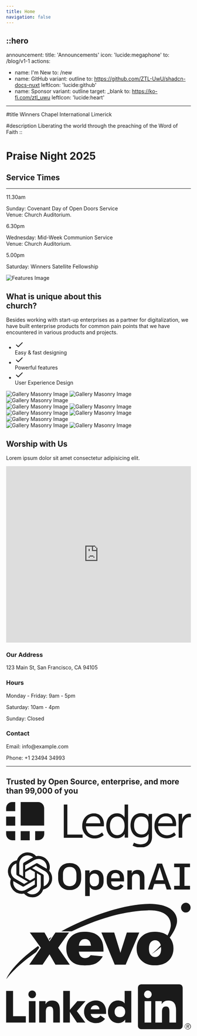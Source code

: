 ```yaml
---
title: Home
navigation: false
---
```


::hero
---
announcement:
  title: 'Announcements'
  icon: 'lucide:megaphone'
  to: /blog/v1-1
actions:
  - name: I'm New
    to: /new
  - name: GitHub
    variant: outline
    to: https://github.com/ZTL-UwU/shadcn-docs-nuxt
    leftIcon: 'lucide:github'
  - name: Sponsor
    variant: outline
    target: _blank
    to: https://ko-fi.com/ztl_uwu
    leftIcon: 'lucide:heart'
---

#title
Winners Chapel International Limerick

#description
Liberating the world through the preaching of the Word of Faith
::

  

<!-- Page Wrapper with Background Pattern -->
<div class="relative min-h-screen bg-white">
  <!-- Background Pattern Layer -->
  <div class="absolute inset-0 -z-10 bg-[radial-gradient(#e5e7eb_1px,transparent_1px)] [background-size:16px_16px]"></div>

  <!-- Hero -->
  <div class="px-4 sm:px-6 lg:px-8">
    <div class="h-120 md:h-[80dvh] flex flex-col bg-[url('/20250705_193525.jpg')] bg-cover bg-center bg-no-repeat rounded-2xl shadow-xl filter saturate-200">
      <div class="mt-auto w-2/3 md:max-w-lg ps-5 pb-5 md:ps-10 md:pb-10">
        <h1 class="text-xl md:text-3xl lg:text-5xl text-white">
          Praise Night 2025
        </h1>
      </div>
    </div>
  </div>
  <!-- End Hero -->

  <section class="relative overflow-hidden bg-gray-100 py-12 sm:py-16 lg:py-20">
    <div class="absolute h-72 w-72 scale-125 -right-8 -bottom-10">
      <div class="absolute h-60 w-60 rounded-2xl border-4 border-rose-600"></div>
      <div class="absolute h-60 w-60 translate-x-3 translate-y-3 rounded-2xl border-4 border-rose-600"></div>
      <div class="absolute h-60 w-60 translate-x-6 translate-y-6 rounded-2xl border-4 border-rose-600"></div>
    </div>
    <div class="mx-auto px-4 sm:px-6 lg:px-8">
      <div class="sm:text-center">
        <h2 class="text-3xl font-extrabold text-gray-600 sm:text-4xl xl:text-5xl">
          Service Times
        </h2>
        <hr class="mt-4 h-1.5 w-32 border-none bg-rose-600 sm:mx-auto sm:mt-8" />
      </div>

  <div class="mx-auto mt-20 grid max-w-screen-lg grid-cols-1 gap-x-8 gap-y-12 text-center sm:text-left md:grid-cols-3">
        <div class="backdrop-blur-lg relative mb-3 rounded-3xl border bg-white/70 px-12 py-10 text-left shadow xl:px-12">
          <p class="relative text-5xl font-black text-center text-rose-600">11.30am</p>
          <p class="relative mt-5 text-center font-bold text-gray-600">Sunday: Covenant Day of Open Doors Service <br> Venue: Church Auditorium.</p>
        </div>

  <div class="backdrop-blur-lg relative mb-3 rounded-3xl border bg-white/70 px-12 py-10 text-left shadow xl:px-12">
          <p class="relative text-5xl font-black text-center text-rose-600">6.30pm</p>
          <p class="relative mt-5 text-center font-bold text-gray-600">Wednesday: Mid-Week Communion Service <br> Venue: Church Auditorium.</p>
        </div>

  <div class="backdrop-blur-lg relative mb-3 rounded-3xl border bg-white/70 px-12 py-10 text-left shadow xl:px-12">
          <p class="relative m-0 text-5xl font-black text-center text-rose-600">5.00pm</p>
          <p class="relative mt-5 text-center font-bold text-gray-600">Saturday: Winners Satellite Fellowship</p>
        </div>
      </div>
    </div>
  </section>





<!-- Features -->
<div class="max-w-[85rem] px-4 py-10 sm:px-6 lg:px-8 lg:py-14 mx-auto rounded-xl shadow-xl">
  <!-- Grid -->
  <div class="md:grid md:grid-cols-2 md:items-center md:gap-12 xl:gap-32">
    <div>
      <img class="rounded-xl shadow-xl filter saturate-200" src="/20250705_191624.jpg" alt="Features Image">
    </div>
    <!-- End Col -->

  <div class="mt-5 sm:mt-10 lg:mt-0">
      <div class="space-y-6 sm:space-y-8">
        <!-- Title -->
        <div class="space-y-2 md:space-y-4">
          <h2 class="font-extrabold text-4xl text-center lg:text-5xl text-gray-600">
            What is unique about this <br> church?
          </h2>
          <p class="text-gray-500">
            Besides working with start-up enterprises as a partner for digitalization, we have built enterprise products for common pain points that we have encountered in various products and projects.
          </p>
        </div>
        <!-- End Title -->

  <!-- List -->
  <ul class="space-y-2 sm:space-y-4">
          <li class="flex gap-x-3">
            <span class="mt-0.5 size-5 flex justify-center items-center rounded-full bg-rose-50 text-rose-600">
              <svg class="shrink-0 size-3.5" xmlns="http://www.w3.org/2000/svg" width="24" height="24" viewBox="0 0 24 24" fill="none" stroke="currentColor" stroke-width="2" stroke-linecap="round" stroke-linejoin="round"><polyline points="20 6 9 17 4 12"/></svg>
            </span>
            <div class="grow">
              <span class="text-md sm:text-base text-gray-500">
                <span class="font-bold">Easy & fast</span> designing
              </span>
            </div>
          </li>

  <li class="flex gap-x-3">
            <span class="mt-0.5 size-5 flex justify-center items-center rounded-full bg-rose-50 text-rose-600">
              <svg class="shrink-0 size-3.5" xmlns="http://www.w3.org/2000/svg" width="24" height="24" viewBox="0 0 24 24" fill="none" stroke="currentColor" stroke-width="2" stroke-linecap="round" stroke-linejoin="round"><polyline points="20 6 9 17 4 12"/></svg>
            </span>
            <div class="grow">
              <span class="text-md sm:text-base text-gray-500">
                Powerful <span class="font-bold">features</span>
              </span>
            </div>
          </li>

  <li class="flex gap-x-3">
            <span class="mt-0.5 size-5 flex justify-center items-center rounded-full bg-rose-50 text-rose-600">
              <svg class="shrink-0 size-3.5" xmlns="http://www.w3.org/2000/svg" width="24" height="24" viewBox="0 0 24 24" fill="none" stroke="currentColor" stroke-width="2" stroke-linecap="round" stroke-linejoin="round"><polyline points="20 6 9 17 4 12"/></svg>
            </span>
            <div class="grow">
              <span class="text-md sm:text-base text-gray-500">
                User Experience Design
              </span>
            </div>
          </li>
        </ul>
        <!-- End List -->
      </div>
    </div>
    <!-- End Col -->
  </div>
  <!-- End Grid -->
</div>
<!-- End Features -->




<div class="max-w-[85rem] px-4 py-10 sm:px-6 lg:px-8 lg:py-14 mx-auto">
  <div class="grid grid-cols-2 sm:grid-cols-4 gap-2">
    <div class="space-y-2">
      <img class="w-full h-auto object-cover rounded-xl shadow-xl" src="https://images.unsplash.com/photo-1540575861501-7cf05a4b125a?ixlib=rb-4.0.3&ixid=MnwxMjA3fDB8MHxwaG90by1wYWdlfHx8fGVufDB8fHx8&auto=format&fit=crop&w=560&q=80" alt="Gallery Masonry Image">
      <img class="w-full h-auto object-cover rounded-xl shadow-xl" src="https://images.unsplash.com/photo-1668906093328-99601a1aa584?ixlib=rb-4.0.3&ixid=MnwxMjA3fDB8MHxwaG90by1wYWdlfHx8fGVufDB8fHx8&auto=format&fit=crop&w=560&q=80" alt="Gallery Masonry Image">
      <img class="w-full h-auto object-cover rounded-xl shadow-xl" src="https://images.unsplash.com/photo-1567016526105-22da7c13161a?ixlib=rb-4.0.3&ixid=MnwxMjA3fDB8MHxwaG90by1wYWdlfHx8fGVufDB8fHx8&auto=format&fit=crop&w=560&q=80" alt="Gallery Masonry Image">
    </div>
    <div class="space-y-2">
      <img class="w-full h-auto object-cover rounded-xl shadow-xl" src="https://images.unsplash.com/photo-1668584054131-d5721c515211?ixlib=rb-4.0.3&ixid=MnwxMjA3fDB8MHxwaG90by1wYWdlfHx8fGVufDB8fHx8&auto=format&fit=crop&w=560&q=80" alt="Gallery Masonry Image">
      <img class="w-full h-auto object-cover rounded-xl shadow-xl" src="https://images.unsplash.com/photo-1664574654529-b60630f33fdb?ixlib=rb-4.0.3&ixid=MnwxMjA3fDF8MHxwaG90by1wYWdlfHx8fGVufDB8fHx8&auto=format&fit=crop&w=560&q=80" alt="Gallery Masonry Image">
    </div>
    <div class="space-y-2">
      <img class="w-full h-auto object-cover rounded-xl shadow-xl" src="https://images.unsplash.com/photo-1486406146926-c627a92ad1ab?ixlib=rb-4.0.3&ixid=MnwxMjA3fDB8MHxwaG90by1wYWdlfHx8fGVufDB8fHx8&auto=format&fit=crop&w=560&q=80" alt="Gallery Masonry Image">
      <img class="w-full h-auto object-cover rounded-xl shadow-xl" src="https://images.unsplash.com/photo-1586232702178-f044c5f4d4b7?ixlib=rb-4.0.3&ixid=MnwxMjA3fDB8MHxwaG90by1wYWdlfHx8fGVufDB8fHx8&auto=format&fit=crop&w=560&q=80" alt="Gallery Masonry Image">
      <img class="w-full h-auto object-cover rounded-xl shadow-xl" src="https://images.unsplash.com/photo-1542125387-c71274d94f0a?ixlib=rb-4.0.3&ixid=MnwxMjA3fDB8MHxwaG90by1wYWdlfHx8fGVufDB8fHx8&auto=format&fit=crop&w=560&q=80" alt="Gallery Masonry Image">
    </div>
    <div class="space-y-2">
      <img class="w-full h-auto object-cover rounded-xl shadow-xl" src="https://images.unsplash.com/photo-1668869713519-9bcbb0da7171?ixlib=rb-4.0.3&ixid=MnwxMjA3fDB8MHxwaG90by1wYWdlfHx8fGVufDB8fHx8&auto=format&fit=crop&w=560&q=80" alt="Gallery Masonry Image">
      <img class="w-full h-auto object-cover rounded-xl shadow-xl" src="https://images.unsplash.com/photo-1668584054035-f5ba7d426401?ixlib=rb-4.0.3&ixid=MnwxMjA3fDB8MHxwaG90by1wYWdlfHx8fGVufDB8fHx8&auto=format&fit=crop&w=560&q=80" alt="Gallery Masonry Image">
    </div>
  </div>
</div>





<section class="bg-gray-100 rounded-xl shadow-xl">
    <div class="max-w-7xl mx-auto py-16 px-4 sm:px-6 lg:py-20 lg:px-8">
        <div class="max-w-2xl lg:max-w-4xl mx-auto text-center">
            <h2 class="text-5xl font-extrabold text-gray-900">Worship with Us</h2>
            <p class="mt-4 text-lg text-gray-500">Lorem ipsum dolor sit amet consectetur adipisicing elit.</p>
        </div>
        <div class="mt-16 lg:mt-20">
            <div class="grid grid-cols-1 md:grid-cols-2 gap-8">
                <div class="rounded-xl shadow-xl overflow-hidden">
                    <iframe
                        src="https://www.google.com/maps/embed?pb=!1m18!1m12!1m3!1d11672.945750644447!2d-122.42107853750231!3d37.7730507907087!2m3!1f0!2f0!3f0!3m2!1i1024!2i768!4f13.1!3m3!1m2!1s0x80858070cc2fbd55%3A0xa71491d736f62d5c!2sGolden%20Gate%20Bridge!5e0!3m2!1sen!2sus!4v1619524992238!5m2!1sen!2sus"
                        width="100%" height="480" style="border:0;" allowfullscreen="" loading="lazy"></iframe>
                </div>
                <div>
                    <div class="max-w-full mx-auto rounded-lg overflow-hidden">
                        <div class="px-6 py-4">
                            <h3 class="text-lg font-medium text-gray-900">Our Address</h3>
                            <p class="mt-1 text-gray-600">123 Main St, San Francisco, CA 94105</p>
                        </div>
                        <div class="border-t border-gray-200 px-6 py-4">
                            <h3 class="text-lg font-medium text-gray-900">Hours</h3>
                            <p class="mt-1 text-gray-600">Monday - Friday: 9am - 5pm</p>
                            <p class="mt-1 text-gray-600">Saturday: 10am - 4pm</p>
                            <p class="mt-1 text-gray-600">Sunday: Closed</p>
                        </div>
                        <div class="border-t border-gray-200 px-6 py-4">
                            <h3 class="text-lg font-medium text-gray-900">Contact</h3>
                            <p class="mt-1 text-gray-600">Email: info@example.com</p>
                            <p class="mt-1 text-gray-600">Phone: +1 23494 34993</p>
                        </div>
                    </div>
                </div>
            </div>
        </div>
    </div>
</section>


---

<!-- Clients -->
<div class="max-w-[85rem] px-4 py-10 sm:px-6 lg:px-8 lg:py-14 mx-auto">
  <!-- Title -->
  <div class="w-2/3 sm:w-1/2 lg:w-1/3 mx-auto text-center mb-6">
    <h2 class="text-gray-600">Trusted by Open Source, enterprise, and more than 99,000 of you</h2>
  </div>
  <!-- End Title -->

  <div class="flex justify-center gap-x-6 sm:gap-x-12 lg:gap-x-24">
    <svg class="py-3 lg:py-5 w-16 h-auto md:w-20 lg:w-24 mx-auto sm:mx-0 text-gray-500" enable-background="new 0 0 2499 614" viewBox="0 0 2499 614" xmlns="http://www.w3.org/2000/svg"><path d="m431.7 0h-235.5v317.8h317.8v-235.5c0-45.6-36.7-82.3-82.3-82.3zm-308.9 0h-40.5c-45.6 0-82.3 36.7-82.3 82.3v40.5h122.8zm-122.8 196.2h122.8v122.8h-122.8zm392.5 317.8h40.5c45.6 0 82.3-36.7 82.3-82.3v-39.2h-122.8zm-196.3-121.5h122.8v122.8h-122.8zm-196.2 0v40.5c0 45.6 36.7 82.3 82.3 82.3h40.5v-122.8zm828-359.6h-48.1v449.4h254.5v-43h-206.4zm360.8 119c-93.7 0-159.5 69.6-159.5 169.6v11.5c1.3 43 20.3 83.6 51.9 113.9 30.4 27.9 69.6 44.3 111.4 44.3h6.3c44.3 0 86.1-16.5 119-44.3l1.3-1.3-21.5-35.4-2.5 1.3c-26.6 24.1-59.5 38-94.9 38-58.2 0-117.7-38-121.5-122.8h243.1v-2.5s1.3-15.2 1.3-22.8c-.3-91.2-53.4-149.5-134.4-149.5zm-108.9 134.2c10.1-57 51.9-93.7 106.3-93.7 40.5 0 84.8 24.1 88.6 93.7zm521.6-96.2v16.5c-20.3-34.2-58.2-55.7-97.5-55.7h-3.8c-86.1 0-145.6 68.4-145.6 168.4 0 101.3 57 169.6 141.8 169.6 67.1 0 97.5-40.5 107.6-58.2v49.4h45.6v-447h-46.8v157zm-98.8 257c-59.5 0-98.7-50.6-98.7-126.6 0-73.4 41.8-125.3 100-125.3 49.4 0 98.7 39.2 98.7 125.3 0 93.7-51.9 126.6-100 126.6zm424.1-250.7v2.5c-8.9-15.2-36.7-48.1-103.8-48.1-84.8 0-140.5 64.6-140.5 163.3s58.2 165.8 144.3 165.8c46.8 0 78.5-16.5 100-50.6v44.3c0 62-39.2 97.5-108.9 97.5-29.1 0-59.5-7.6-86.1-21.5l-2.5-1.3-17.7 39.2 2.5 1.3c32.9 16.5 69.6 25.3 105.1 25.3 74.7 0 154.4-38 154.4-143.1v-311.3h-46.8zm-93.7 241.8c-62 0-102.5-48.1-102.5-122.8 0-76 35.4-119 96.2-119 67.1 0 98.7 39.2 98.7 119 1.3 78.5-31.6 122.8-92.4 122.8zm331.7-286.1c-93.7 0-158.2 69.6-158.2 168.4v11.4c1.3 43 20.3 83.6 51.9 113.9 30.4 27.9 69.6 44.3 111.4 44.3h6.3c44.3 0 86.1-16.5 119-44.3l1.3-1.3-22.8-35.4-2.5 1.3c-26.6 24.1-59.5 38-94.9 38-58.2 0-117.7-38-121.5-122.8h244.2v-2.5s1.3-15.2 1.3-22.8c0-89.9-53.2-148.2-135.5-148.2zm-107.6 134.2c10.1-57 51.9-93.7 106.3-93.7 40.5 0 84.8 24.1 88.6 93.7zm440.6-127.9c-6.3-1.3-11.4-1.3-17.7-2.5-44.3 0-81 27.9-100 74.7v-72.2h-46.8l1.3 320.3v2.5h48.1v-135.4c0-20.3 2.5-41.8 8.9-60.8 15.2-49.4 49.4-81 89.9-81 5.1 0 10.1 0 15.2 1.3h2.5v-46.8z" fill="currentColor"/></svg>

  <svg class="py-3 lg:py-5 w-16 h-auto md:w-20 lg:w-24 mx-auto sm:mx-0 text-gray-500" xmlns="http://www.w3.org/2000/svg" viewBox="-4.126838974812941 0.900767442746961 939.436838974813 230.18142889845947" width="2500" height="607"><path d="M667.21 90.58c-13.76 0-23.58 4.7-28.4 13.6l-2.59 4.82V92.9h-22.39v97.86h23.55v-58.22c0-13.91 7.56-21.89 20.73-21.89 12.56 0 19.76 7.77 19.76 21.31v58.8h23.56v-63c0-23.3-12.79-37.18-34.22-37.18zm-114.21 0c-27.79 0-45 17.34-45 45.25v13.74c0 26.84 17.41 43.51 45.44 43.51 18.75 0 31.89-6.87 40.16-21l-14.6-8.4c-6.11 8.15-15.87 13.2-25.55 13.2-14.19 0-22.66-8.76-22.66-23.44v-3.89h65.73v-16.23c0-26-17.07-42.74-43.5-42.74zm22.09 43.15h-44.38v-2.35c0-16.11 7.91-25 22.27-25 13.83 0 22.09 8.76 22.09 23.44zm360.22-56.94V58.07h-81.46v18.72h28.56V172h-28.56v18.72h81.46V172h-28.57V76.79zM317.65 55.37c-36.38 0-59 22.67-59 59.18v19.74c0 36.5 22.61 59.18 59 59.18s59-22.68 59-59.18v-19.74c-.01-36.55-22.65-59.18-59-59.18zm34.66 80.27c0 24.24-12.63 38.14-34.66 38.14S283 159.88 283 135.64v-22.45c0-24.24 12.64-38.14 34.66-38.14s34.66 13.9 34.66 38.14zm98.31-45.06c-12.36 0-23.06 5.12-28.64 13.69l-2.53 3.9V92.9h-22.4v131.53h23.56v-47.64l2.52 3.74c5.3 7.86 15.65 12.55 27.69 12.55 20.31 0 40.8-13.27 40.8-42.93v-16.64c0-21.37-12.63-42.93-41-42.93zM468.06 149c0 15.77-9.2 25.57-24 25.57-13.8 0-23.43-10.36-23.43-25.18v-14.72c0-15 9.71-25.56 23.63-25.56 14.69 0 23.82 9.79 23.82 25.56zm298.47-90.92L719 190.76h23.93l9.1-28.44h54.64l.09.28 9 28.16h23.92L792.07 58.07zm-8.66 85.53l21.44-67.08 21.22 67.08zM212.59 95.12a57.27 57.27 0 0 0-4.92-47.05 58 58 0 0 0-62.4-27.79A57.29 57.29 0 0 0 102.06 1a57.94 57.94 0 0 0-55.27 40.14A57.31 57.31 0 0 0 8.5 68.93a58 58 0 0 0 7.13 67.94 57.31 57.31 0 0 0 4.92 47A58 58 0 0 0 83 211.72 57.31 57.31 0 0 0 126.16 231a57.94 57.94 0 0 0 55.27-40.14 57.3 57.3 0 0 0 38.28-27.79 57.92 57.92 0 0 0-7.12-67.95zM126.16 216a42.93 42.93 0 0 1-27.58-10c.34-.19 1-.52 1.38-.77l45.8-26.44a7.43 7.43 0 0 0 3.76-6.51V107.7l19.35 11.17a.67.67 0 0 1 .38.54v53.45A43.14 43.14 0 0 1 126.16 216zm-92.59-39.54a43 43 0 0 1-5.15-28.88c.34.21.94.57 1.36.81l45.81 26.45a7.44 7.44 0 0 0 7.52 0L139 142.52v22.34a.67.67 0 0 1-.27.6l-46.3 26.72a43.14 43.14 0 0 1-58.86-15.77zm-12-100A42.92 42.92 0 0 1 44 57.56V112a7.45 7.45 0 0 0 3.76 6.51l55.9 32.28L84.24 162a.68.68 0 0 1-.65.06L37.3 135.33a43.13 43.13 0 0 1-15.77-58.87zm159 37l-55.9-32.28L144 70a.69.69 0 0 1 .65-.06l46.29 26.73a43.1 43.1 0 0 1-6.66 77.76V120a7.44 7.44 0 0 0-3.74-6.54zm19.27-29c-.34-.21-.94-.57-1.36-.81L152.67 57.2a7.44 7.44 0 0 0-7.52 0l-55.9 32.27V67.14a.73.73 0 0 1 .28-.6l46.29-26.72a43.1 43.1 0 0 1 64 44.65zM78.7 124.3l-19.36-11.17a.73.73 0 0 1-.37-.54V59.14A43.09 43.09 0 0 1 129.64 26c-.34.19-.95.52-1.38.77l-45.8 26.44a7.45 7.45 0 0 0-3.76 6.51zm10.51-22.67l24.9-14.38L139 101.63v28.74l-24.9 14.38-24.9-14.38z" fill="currentColor"/></svg>

  <svg class="py-3 lg:py-5 w-16 h-auto md:w-20 lg:w-24 mx-auto sm:mx-0 text-gray-500" fill="none" xmlns="http://www.w3.org/2000/svg" viewBox="0 0 2428 1002"><path fill-rule="evenodd" clip-rule="evenodd" d="M311.5 389.8h191.8l67 117.5 77.8-117.5h178.3L682.7 590.7l154 220.7H648.1l-77.8-135.8-91.7 135.8h-175l153.2-220.7-145.3-200.9Z" fill="currentColor"/><path fill-rule="evenodd" clip-rule="evenodd" d="M1279.3 640.7H955.4c2.9 26 10 45.2 21 58a76.5 76.5 0 0 0 61.1 27.3c16 0 31.5-4 45.3-12 8.8-5 18.2-13.7 28.2-26.5l159.2 14.7c-24.4 42.4-53.7 72.7-88 91.2-34.5 18.2-83.8 27.5-148.2 27.5-55.8 0-99.7-7.9-131.8-23.6a193.2 193.2 0 0 1-79.6-75c-21-34.4-31.6-74.6-31.6-121 0-65.8 21.2-119.2 63.3-159.8 42.3-40.8 100.6-61.3 175-61.3 60.3 0 108 9.2 142.8 27.5a184 184 0 0 1 79.8 79.3c18.3 34.7 27.4 79.8 27.4 135.3v18.4ZM1115 563.3c-3.2-31.3-11.6-53.7-25.2-67.1a73.1 73.1 0 0 0-53.8-20.3 73.6 73.6 0 0 0-61.6 30.6c-9.7 12.7-16 31.6-18.5 56.8H1115Zm137-173.5h168.3l81.9 267.1 84.5-267H1750l-179.1 421.5h-143.3L1252 389.8Zm463.2 212c0-64.3 21.7-117.4 65-159 43.5-41.7 102-62.6 176-62.6 84.4 0 148.2 24.5 191.3 73.5 34.6 39.4 52 88 52 145.8 0 64.7-21.5 117.8-64.5 159.3-43 41.3-102.4 62-178.5 62-67.7 0-122.5-17.1-164.3-51.5-51.4-42.6-77-98.4-77-167.6Zm162-.5c0 37.7 7.5 65.5 22.8 83.4a72 72 0 0 0 57.3 27.1c23.4 0 42.5-9 57.4-26.7 15-17.8 22.5-46 22.5-85.4 0-36.4-7.6-63.7-22.7-81.5a70.5 70.5 0 0 0-56-26.7c-23.5 0-43 9-58.3 27-15.4 18.2-23 45.9-23 82.8ZM2363.1.1a64 64 0 0 1 0 127.9 64 64 0 0 1 0-128Z" fill="currentColor"/><path fill-rule="evenodd" clip-rule="evenodd" d="M1912.1 671.5c220.3-135 326.4-327 334-419.2 8.7-106.7-71-235.9-358.9-238-345 3.6-790 158.3-1163.6 360.4h138c315.8-152.6 672-266.2 1000.8-275.2 287.7-7.8 304.4 149.2 302 199-3.6 71-74.7 234.5-252.3 373Zm-1315.7-222-36 22.7 10 17.5 26-40.1ZM419.8 567.5C212 717 57 873.2.8 1001.9 77.8 897.1 217 771 394.9 647l40.4-58.1-15.5-21.4Z" fill="currentColor"/><path fill-rule="evenodd" clip-rule="evenodd" d="M2036.3 580a819.8 819.8 0 0 0 114.2-122.8l-3-3.5c-8-9.2-17-17.5-26.5-25-21 39.8-50 83.7-88.2 128.3 1.6 7 2.8 14.7 3.5 23Z" fill="currentColor"/></svg>

  <svg class="py-3 lg:py-5 w-16 h-auto md:w-20 lg:w-24 mx-auto sm:mx-0 text-gray-500" viewBox="0 -8.881784197001252e-16 267.51517722360785 65.24679557585003" xmlns="http://www.w3.org/2000/svg" width="2500" height="610"><path d="M263.043 56.411a4.418 4.418 0 1 0 .085 0zm0 8.33a3.874 3.874 0 1 1 3.809-3.938v.065a3.791 3.791 0 0 1-3.708 3.871h-.1m-16.96-9.535h-9.6V40.17c0-3.585-.064-8.2-4.993-8.2-5 0-5.765 3.906-5.765 7.939v15.294h-9.6V24.287h9.216v4.225h.129a10.1 10.1 0 0 1 9.093-4.994c9.73 0 11.524 6.4 11.524 14.726zm-40.79-35.143a5.571 5.571 0 1 1 5.57-5.572 5.571 5.571 0 0 1-5.57 5.572m4.8 35.143h-9.61V24.287h9.61zM250.87.004h-55.21a4.728 4.728 0 0 0-4.781 4.67v55.439a4.731 4.731 0 0 0 4.781 4.675h55.21a4.741 4.741 0 0 0 4.8-4.675V4.67a4.738 4.738 0 0 0-4.8-4.67m-86.12 31.749c-4.8 0-7.68 3.205-7.68 7.875s2.879 7.878 7.68 7.878 7.687-3.2 7.687-7.878-2.881-7.875-7.687-7.875m16.525 23.437h-8.838v-4.1h-.131a12.071 12.071 0 0 1-9.544 4.868c-9.224 0-15.3-6.657-15.3-16.071 0-8.646 5.377-16.585 14.216-16.585 3.973 0 7.684 1.087 9.861 4.1h.126V9.577h9.609zm-46.139-19.048a5.756 5.756 0 0 0-5.894-5.89 6.406 6.406 0 0 0-6.784 5.89zm8.132 13.7a16.909 16.909 0 0 1-13.128 6.151c-9.6 0-17.286-6.408-17.286-16.331s7.685-16.328 17.286-16.328c8.973 0 14.6 6.4 14.6 16.328v3.01h-22.282a7.171 7.171 0 0 0 7.235 6.019 8.193 8.193 0 0 0 6.851-3.778zM47.834 24.279h9.219v4.225h.131a10.085 10.085 0 0 1 9.09-4.994c9.735 0 11.527 6.405 11.527 14.726V55.19h-9.6V40.159c0-3.588-.066-8.2-5-8.2-4.99 0-5.76 3.907-5.76 7.939v15.288h-9.6zM82.669 9.58h9.6v27.265l10.88-12.583h11.77l-12.6 14.313 12.335 16.63h-12.066L92.397 39.923h-.126v15.28h-9.6zM32.911 24.276h9.6v30.916h-9.6zm4.8-15.37a5.569 5.569 0 1 1-5.57 5.569 5.569 5.569 0 0 1 5.57-5.569M0 9.587h9.993v36.4h18.5v9.222H0zm263.744 51.522a1.2 1.2 0 0 0 1.21-1.269c0-.9-.543-1.33-1.657-1.33h-1.8v4.712h.677v-2.054h.832l.019.025 1.291 2.029h.724l-1.389-2.1zm-.783-.472h-.785v-1.593h.995c.514 0 1.1.084 1.1.757 0 .774-.593.836-1.314.836" fill="currentColor"/></svg>
  </div>
</div>
<!-- End Clients -->